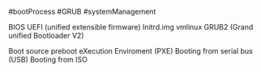 #bootProcess #GRUB #systemManagement

BIOS
UEFI (unified extensible firmware)
Initrd.img
vmlinux
GRUB2 (Grand unified Bootloader V2)

Boot source
	preboot eXecution Enviroment (PXE)
	Booting from serial bus (USB)
	Booting from ISO


